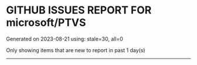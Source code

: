 
# GITHUB ISSUES REPORT FOR microsoft/PTVS


Generated on 2023-08-21 using: stale=30, all=0


Only showing items that are new to report in past 1 day(s)


---
